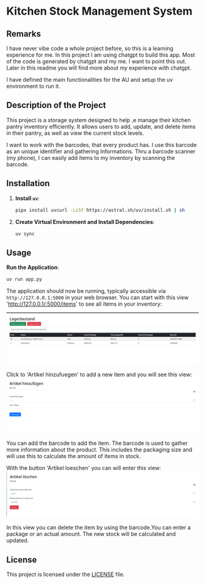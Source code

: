 # Kitchen Stock Management System

## Remarks
I have never vibe code a whole project before, so this is a learning experience for me. 
In this project I am using chatgpt to build this app. Most of the code is generated by chatgpt and my me. 
I want to point this out. Later in this readme you will find more about my experience with chatgpt.

I have defined the main functionalities for the AU and setup the uv environment to run it.

## Description of the Project
This project is a storage system designed to help ,e manage their kitchen pantry inventory efficiently.
It allows users to add, update, and delete items in their pantry, as well as view the current stock levels.

I want to work with the barcodes, that every product has. I use this barcode as an unique identifier and gathering Informations.
Thru a barcode scanner (my phone), I can easily add items to my inventory by scanning the barcode.

## Installation

1.  **Install `uv`**:
    ```bash
    pipx install uvcurl -LsSf https://astral.sh/uv/install.sh | sh
    ```
2.  **Create Virtual Environment and Install Dependencies**:
    ```bash
    uv sync
    ```

## Usage

**Run the Application**:
```bash
uv run app.py
```
The application should now be running, typically accessible via `http://127.0.0.1:5000` in your web browser.
You can start with this view 'http://127.0.0.1/:5000/items' to see all items in your inventory:

![Inventory View](./img/item_view.png)

Click to 'Artikel hinzufuegen' to add a new item and you will see this view:
![Add Item View](./img/add_item_view.png)

You can add the barcode to add the item. The barcode is used to gather more information about the product.
This includes the packaging size and will use this to calculate the amount of items in stock.

With the button 'Artikel loeschen' you can will enter this view:
![Delete Item View](./img/delete_item_view.png)

In this view you can delete the item by using the barcode.You can enter a package or an actual amount.
The new stock will be calculated and updated.

## License
This project is licensed under the [LICENSE](LICENSE) file.

